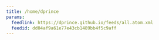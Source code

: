 ```yaml
---
title: /home/dprince
params:
  feedlink: https://dprince.github.io/feeds/all.atom.xml
  feedid: dd04af9a61e77e43cb1489bb4f5c9aff
---
```

